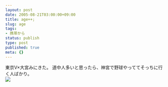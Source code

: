 ```yaml
---
layout: post
date: 2005-08-21T03:00:00+09:00
title: age++;
slug: age
tags:
- 携帯から
status: publish
type: post
published: true
meta: {}
---
```

<div class="caption">東京V×大宮みにきた。
道中人多いと思ったら、神宮で野球やっててそっちに行く人ばかり。
</div>
<div class="photo"><img src="http://wo.skr.jp/images/uploads/blog-photo-1124618196.41-0.jpg" /></div>
